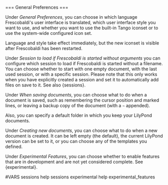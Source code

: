 === General Preferences ===

Under *General Preferences*, you can choose in which language Frescobaldi's 
user interface is translated, which user interface style you want to use, 
and whether you want to use the built-in Tango iconset or to use the 
system-wide configured icon set.

Language and style take effect immediately, but the new iconset is visible
after Frescobaldi has been restarted.

Under *Session to load if Frescobaldi is started without arguments* you can 
configure which session to load if Frescobaldi is started without a 
filename. You can choose whether to start with one empty document, with the 
last used session, or with a specific session. Please note that this only 
works when you have explicitly created a session and set it to automatically 
add files on save to it. See also {sessions}.

Under *When saving documents*, you can choose what to do when a document is 
saved, such as remembering the cursor position and marked lines, or leaving 
a backup copy of the document (with a `~` appended).

Also, you can specify a default folder in which you keep your LilyPond 
documents.

Under *Creating new documents*, you can choose what to do when a new document
is created. It can be left empty (the default), the current LilyPond version
can be set to it, or you can choose any of the templates you defined.

Under *Experimental Features*, you can choose whether to enable features that
are in development and are not yet considered complete.
See {experimental}.

#VARS
sessions help sessions
experimental help experimental_features
